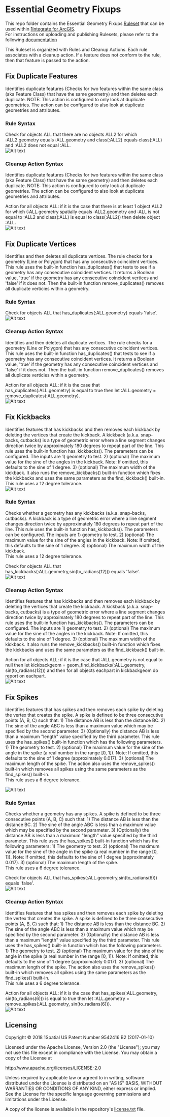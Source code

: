 # Essential Geometry Fixups
This repo folder contains the Essential Geometry Fixups [Ruleset](Essential%20Geometry%20Fixups.rules) that can be used within [1Integrate for ArcGIS](https://1spatial.com/products/1integrate-for-arcgis/).  
For instructions on uploading and publishing Rulesets, please refer to the following [documentation](https://1spatial.com/documentation/1integrate-arcgis/v2/Topics/Rules/Free_Rulesets.htm)  

This Ruleset is organized with Rules and Cleanup Actions.  Each rule associates with a cleanup action.  If a feature does not conform to the rule, then that feature is passed to the action.


## Fix Duplicate Features
Identifies duplicate features (Checks for two features within the same class (aka Feature Class) that have the same geometry) and then deletes each duplicate.  NOTE: This action is configured to only look at duplicate geometries.  The action can be configured to also look at duplicate geometries and attributes. 

### Rule Syntax
Check for objects ALL that there are no objects ALL2 for which :ALL2.geometry equals :ALL.geometry and class(:ALL2) equals class(:ALL) and :ALL2 does not equal :ALL.  
![Alt text](img/DuplicateFeaturesRule.png?raw=true "Duplicate Feature Rule Screenshot")

### Cleanup Action Syntax
Identifies duplicate features (Checks for two features within the same class (aka Feature Class) that have the same geometry) and then deletes each duplicate.  NOTE: This action is configured to only look at duplicate geometries.  The action can be configured to also look at duplicate geometries and attributes. 

Action for all objects ALL: if it is the case that there is at least 1 object ALL2 for which (:ALL.geometry spatially equals :ALL2.geometry and :ALL is not equal to :ALL2 and class(:ALL) is equal to class(:ALL2)) then delete object :ALL.  
![Alt text](img/DuplicateFeaturesFixupAction.png?raw=true "Duplicate Feature Fixup Action Screenshot")


## Fix Duplicate Vertices
Identifies and then deletes all duplicate vertices.  The rule checks for a geometry (Line or Polygon) that has any consecutive coincident vertices.  This rule uses the built-in function has_duplicates() that tests to see if a geometry has any consecutive coincident vertices.  It returns a Boolean value, 'true' if the geometry has any consecutive coincident vertices and 'false' if it does not.  Then the built-in function remove_duplicates() removes all duplicate verticies within a geometry.

### Rule Syntax
Check for objects ALL that has_duplicates(:ALL.geometry) equals 'false'.  
![Alt text](img/DuplicateVerticesRule.png?raw=true "Duplicate Vertex Rule Screenshot")

### Cleanup Action Syntax
Identifies and then deletes all duplicate vertices.  The rule checks for a geometry (Line or Polygon) that has any consecutive coincident vertices.  This rule uses the built-in function has_duplicates() that tests to see if a geometry has any consecutive coincident vertices.  It returns a Boolean value, 'true' if the geometry has any consecutive coincident vertices and 'false' if it does not.  Then the built-in function remove_duplicates() removes all duplicate verticies within a geometry.

Action for all objects ALL: if it is the case that has_duplicates(:ALL.geometry) is equal to  true then let :ALL.geometry = remove_duplicates(:ALL.geometry).  
![Alt text](img/DuplicateVerticesFixupAction.png?raw=true "Duplicate Vertex Fixup Action Screenshot")


## Fix Kickbacks
Identifies features that has kickbacks and then removes each kickback by deleting the vertices that create the kickback. A kickback (a.k.a. snap-backs, cutbacks) is a type of geometric error where a line segment changes direction twice by approximately 180 degrees to repeat part of the line.  This rule uses the built-in function has_kickbacks(). The parameters can be configured. The inputs are 1) geometry to test. 2) (optional) The maximum value for the sine of the angles in the kickback. Note: If omitted, this defaults to the sine of 1 degree. 3) (optional) The maximum width of the kickback. It also runs the remove_kickbacks() built-in function which fixes the kickbacks and uses the same parameters as the find_kickback() built-in.  
This rule uses a 12 degree tolerance.  
![Alt text](img/KickbackFix.png?raw=true "Kickback Fixup Example")

### Rule Syntax
Checks whether a geometry has any kickbacks (a.k.a. snap-backs, cutbacks). A kickback is a type of geometric error where a line segment changes direction twice by approximately 180 degrees to repeat part of the line.  This rule uses the built-in function has_kickbacks(). The parameters can be configured. The inputs are 1) geometry to test. 2) (optional) The maximum value for the sine of the angles in the kickback. Note: If omitted, this defaults to the sine of 1 degree. 3) (optional) The maximum width of the kickback.  
This rule uses a 12 degree tolerance.  

Check for objects ALL that has_kickbacks(:ALL.geometry,sin(to_radians(12))) equals 'false'.  
![Alt text](img/KickbackRule.png?raw=true "Kickback Rule Screenshot")

### Cleanup Action Syntax
Identifies features that has kickbacks and then removes each kickback by deleting the vertices that create the kickback. A kickback (a.k.a. snap-backs, cutbacks) is a type of geometric error where a line segment changes direction twice by approximately 180 degrees to repeat part of the line.  This rule uses the built-in function has_kickbacks(). The parameters can be configured. The inputs are 1) geometry to test. 2) (optional) The maximum value for the sine of the angles in the kickback. Note: If omitted, this defaults to the sine of 1 degree. 3) (optional) The maximum width of the kickback. It also runs the remove_kickbacks() built-in function which fixes the kickbacks and uses the same parameters as the find_kickback() built-in.  

Action for all objects ALL: if it is the case that :ALL.geometry is not equal to null then let kickbackgeom = geom_find_kickbacks(:ALL.geometry, sin(to_radians(12))) and then for all objects eachpart in kickbackgeom do report on eachpart.  
![Alt text](img/KickbackCleanupAction.png?raw=true "Kickback Cleanup Action Screenshot")


## Fix Spikes
Identifies features that has spikes and then removes each spike by deleting the vertex that creates the spike.  A spike is defined to be three consecutive points (A, B, C) such that: 1) The distance AB is less than the distance BC. 2) The sine of the angle ABC is less than a maximum value which may be specified by the second parameter. 3) (Optionally) the distance AB is less than a maximum "length" value specified by the third parameter.  This rule uses the has_spikes() built-in function which has the following parameters.  1) The geometry to test. 2) (optional) The maximum value for the sine of the angle in the spike (a real number in the range [0, 1]). Note: If omitted, this defaults to the sine of 1 degree (approximately 0.017). 3) (optional) The maximum length of the spike.  The action also uses the remove_spikes() built-in which removes all spikes using the same parameters as the find_spikes() built-in.  
This rule uses a 6 degree tolerance.  

![Alt text](img/SpikeFix.png?raw=true "Spike Fixup Example")

### Rule Syntax
Checks whether a geometry has any spikes.  A spike is defined to be three consecutive points (A, B, C) such that: 1) The distance AB is less than the distance BC. 2) The sine of the angle ABC is less than a maximum value which may be specified by the second parameter. 3) (Optionally) the distance AB is less than a maximum "length" value specified by the third parameter.  This rule uses the has_spikes() built-in function which has the following parameters:  1) The geometry to test. 2) (optional) The maximum value for the sine of the angle in the spike (a real number in the range [0, 1]). Note: If omitted, this defaults to the sine of 1 degree (approximately 0.017). 3) (optional) The maximum length of the spike.  
This rule uses a 6 degree tolerance. 
 
Check for objects ALL that has_spikes(:ALL.geometry,sin(to_radians(6))) equals 'false'.  
![Alt text](img/SpikeRule.png?raw=true "Spike Rule Screenshot")

### Cleanup Action Syntax
Identifies features that has spikes and then removes each spike by deleting the vertex that creates the spike.  A spike is defined to be three consecutive points (A, B, C) such that: 1) The distance AB is less than the distance BC. 2) The sine of the angle ABC is less than a maximum value which may be specified by the second parameter. 3) (Optionally) the distance AB is less than a maximum "length" value specified by the third parameter.  This rule uses the has_spikes() built-in function which has the following parameters.  1) The geometry to test. 2) (optional) The maximum value for the sine of the angle in the spike (a real number in the range [0, 1]). Note: If omitted, this defaults to the sine of 1 degree (approximately 0.017). 3) (optional) The maximum length of the spike.  The action also uses the remove_spikes() built-in which removes all spikes using the same parameters as the find_spikes() built-in.  
This rule uses a 6 degree tolerance.  

Action for all objects ALL: if it is the case that has_spikes(:ALL.geometry, sin(to_radians(6))) is equal to  true then let :ALL.geometry = remove_spikes(:ALL.geometry, sin(to_radians(6))).  
![Alt text](img/SpikeCleanupAction.png?raw=true "Spike Cleanup Action Screenshot")


## Licensing
Copyright © 2018 1Spatial US Patent Number 9542416 B2 (2017-01-10)

Licensed under the Apache License, Version 2.0 (the "License");
you may not use this file except in compliance with the License.
You may obtain a copy of the License at

   http://www.apache.org/licenses/LICENSE-2.0

Unless required by applicable law or agreed to in writing, software
distributed under the License is distributed on an "AS IS" BASIS,
WITHOUT WARRANTIES OR CONDITIONS OF ANY KIND, either express or implied.
See the License for the specific language governing permissions and
limitations under the License.

A copy of the license is available in the repository's [license.txt](LICENSE) file.